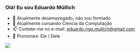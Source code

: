 ### Olá! Eu sou Eduardo Müllich

- 🔭 Atualmente desempregado, não sou formado
- 📓 Atualmente cursando Ciencia da Computação
- 📫 Contate-me no e-mail: eduardo.rigo.mullich@gmail.com
- 👨 Pronomes: Ele / Dele

<div>
  <a href="https://www.youtube.com/channel/UCQyej2E_JXG3uX76pHYOWoQ" target="_blank><img src="https://img.shields.io/badge/YouTube-FF0000?style=for-the-badge&logo=youtube&logoColor=white" target="_blank"></a>
  <a href="mailto:eduardo.rigo.mullich@gmail.com"><img src="https://img.shields.io/badge/Gmail-D14836?style=for-the-badge&logo=gmail&logoColor=white" target="_blank"></a>
